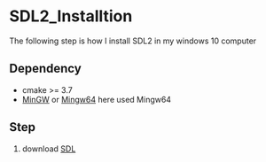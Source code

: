 # SDL2_Installtion
The following step is how I install SDL2 in my windows 10 computer

## Dependency
* cmake >= 3.7
* [MinGW](http://www.mingw.org/) or [Mingw64](http://mingw-w64.org/doku.php)
  here used Mingw64
  
## Step
 1. download [SDL](https://www.libsdl.org/download-2.0.php)
